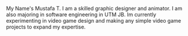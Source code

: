 My Name's Mustafa T.
I am a skilled graphic designer and animator.
I am also majoring in software engineering in UTM JB.
Im currently experimenting in video game design and making any simple video game projects to expand my expertise.

<!---
Motubucs/Motubucs is a ✨ special ✨ repository because its `README.md` (this file) appears on your GitHub profile.
You can click the Preview link to take a look at your changes.
--->

